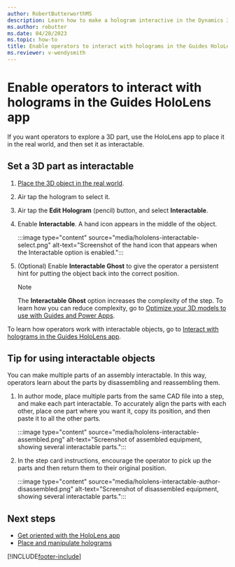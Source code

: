 ```yaml
---
author: RobertButterworthMS
description: Learn how to make a hologram interactive in the Dynamics 365 Guides HoloLens app.
ms.author: robutter
ms.date: 04/28/2023
ms.topic: how-to
title: Enable operators to interact with holograms in the Guides HoloLens app
ms.reviewer: v-wendysmith
---
```


# Enable operators to interact with holograms in the Guides HoloLens app

If you want operators to explore a 3D part, use the HoloLens app to place it in the real world, and then set it as interactable.

## Set a 3D part as interactable

1. [Place the 3D object in the real world](hololens-app-place-holograms.md).
1. Air tap the hologram to select it.
1. Air tap the **Edit Hologram** (pencil) button, and select **Interactable**.
1. Enable **Interactable**. A hand icon appears in the middle of the object.

    :::image type="content" source="media/hololens-interactable-select.png" alt-text="Screenshot of the hand icon that appears when the Interactable option is enabled.":::

1. (Optional) Enable **Interactable Ghost** to give the operator a persistent hint for putting the object back into the correct position.

    > [!NOTE]
    > The **Interactable Ghost** option increases the complexity of the step. To learn how you can reduce complexity, go to [Optimize your 3D models to use with Guides and Power Apps](/dynamics365/mixed-reality/guides/3d-content-guidelines/optimize-models).

To learn how operators work with interactable objects, go to [Interact with holograms in the Guides HoloLens app](operator-holograms.md).

## Tip for using interactable objects

You can make multiple parts of an assembly interactable. In this way, operators learn about the parts by disassembling and reassembling them.

1. In author mode, place multiple parts from the same CAD file into a step, and make each part interactable. To accurately align the parts with each other, place one part where you want it, copy its position, and then paste it to all the other parts.

    :::image type="content" source="media/hololens-interactable-assembled.png" alt-text="Screenshot of assembled equipment, showing several interactable parts.":::

1. In the step card instructions, encourage the operator to pick up the parts and then return them to their original position.

    :::image type="content" source="media/hololens-interactable-author-disassembled.png" alt-text="Screenshot of disassembled equipment, showing several interactable parts.":::

## Next steps

- [Get oriented with the HoloLens app](hololens-app-orientation.md)
- [Place and manipulate holograms](hololens-app-place-holograms.md)

[!INCLUDE[footer-include](../includes/footer-banner.md)]
